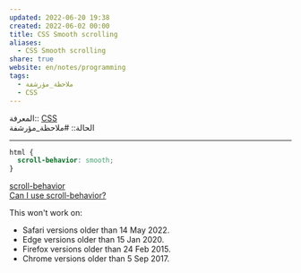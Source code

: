 ```yaml
---  
updated: 2022-06-20 19:38  
created: 2022-06-02 00:00  
title: CSS Smooth scrolling  
aliases:  
  - CSS Smooth scrolling  
share: true  
website: en/notes/programming  
tags:  
  - ملاحظة_مؤرشفة  
  - CSS  
---  
```

  
  
  
المعرفة:: [CSS](CSS)  
الحالة:: #ملاحظة_مؤرشفة  
  
---  
  
```css  
html {  
  scroll-behavior: smooth;  
}  
```  
  
[scroll-behavior](https://developer.mozilla.org/en-US/docs/Web/CSS/scroll-behavior)  
[Can I use scroll-behavior?](https://caniuse.com/css-scroll-behavior)  
  
This won't work on:  
  
- Safari versions older than 14 May 2022.  
- Edge versions older than 15 Jan 2020.  
- Firefox versions older than 24 Feb 2015.  
- Chrome versions older than 5 Sep 2017.  
